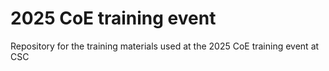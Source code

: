 # 2025 CoE training event
Repository for the training materials used at the 2025 CoE training event at CSC
